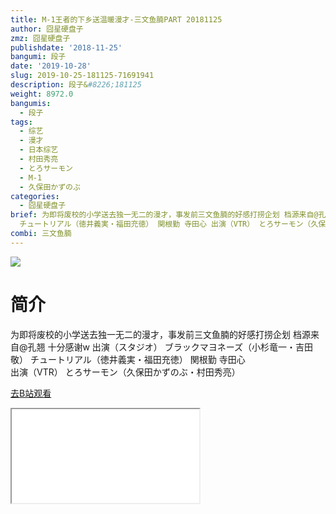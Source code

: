 ```yaml
---
title: M-1王者的下乡送温暖漫才-三文鱼腩PART 20181125
author: 囧星硬盘子
zmz: 囧星硬盘子
publishdate: '2018-11-25'
bangumi: 段子
date: '2019-10-28'
slug: 2019-10-25-181125-71691941
description: 段子&#8226;181125
weight: 8972.0
bangumis:
  - 段子
tags:
  - 综艺
  - 漫才
  - 日本综艺
  - 村田秀亮
  - とろサーモン
  - M-1
  - 久保田かずのぶ
categories:
  - 囧星硬盘子
brief: 为即将废校的小学送去独一无二的漫才，事发前三文鱼腩的好感打捞企划 档源来自@孔翘 十分感谢w 出演（スタジオ） ブラックマヨネーズ（小杉竜一・吉田敬）
  チュートリアル（徳井義実・福田充徳） 関根勤 寺田心 出演（VTR） とろサーモン（久保田かずのぶ・村田秀亮）
combi: 三文鱼腩
---
```

![](https://raw.githubusercontent.com/tcgriffith/owaraisite/master/static/tmpimg/568194e066aac2e2be78aa8c4b7bd99229ccd12f.jpg.480.jpg)
# 简介  
为即将废校的小学送去独一无二的漫才，事发前三文鱼腩的好感打捞企划  档源来自@孔翘 十分感谢w
出演（スタジオ） ブラックマヨネーズ（小杉竜一・吉田敬）  チュートリアル（徳井義実・福田充徳） 関根勤 寺田心  
出演（VTR） とろサーモン（久保田かずのぶ・村田秀亮）  

[去B站观看](https://www.bilibili.com/video/av71691941/)
<div class ="resp-container"><iframe class="testiframe" src="//player.bilibili.com/player.html?aid=71691941"", scrolling="no", allowfullscreen="true" > </iframe></div> 
